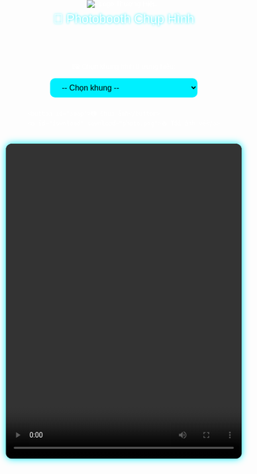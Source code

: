 <!DOCTYPE html>
<html lang="vi">
<head>
  <meta charset="UTF-8" />
  <meta name="viewport" content="width=device-width, initial-scale=1" />
  <title>Photobooth Chụp Hình Thương Hiệu</title>
  <style>
    body {
      margin: 0;
      padding: 0;
      background: url('[https://cdn.saigonnewport.com.vn/uploads/images/2025/05/29/bg-key-visual-run-as-one-2025-01-6838100db8936.png](https://cdn.saigonnewport.com.vn/uploads/images/2025/05/29/bg-key-visual-run-as-one-2025-01-6838100db8936.png)') no-repeat center center fixed;
      background-size: cover;
      color: white;
      font-family: sans-serif;
      display: flex;
      flex-direction: column;
      align-items: center;
      min-height: 100vh;
    }

    header {
      width: 100%;
      max-width: 480px;
      padding: 20px;
      text-align: center;
      background-color: rgba(0,0,0,0.5);
      border-bottom: 1px solid #00f0ff;
    }

    header img {
      max-width: 150px;
      height: auto;
      margin: 0 auto;
      display: block;
    }

    h1 {
      margin: 0.5rem 0 0 0;
      font-weight: normal;
      font-size: 1.6rem;
      text-shadow: 0 0 5px #00f0ff;
    }

    #video-container {
      position: relative;
      width: 100%;
      max-width: 480px;
      aspect-ratio: 3 / 4;
      overflow: hidden;
      border-radius: 12px;
      margin-top: 1rem;
      background: #000;
      box-shadow: 0 0 15px #00f0ff;
    }

    video, canvas {
      width: 100%;
      height: 100%;
      object-fit: cover;
      border-radius: 12px;
    }

    .controls {
      margin-top: 1rem;
      display: flex;
      flex-direction: column;
      align-items: center;
      gap: 10px;
      width: 100%;
      max-width: 480px;
    }

    select, button {
      background: #00f0ff;
      color: #000;
      border: none;
      padding: 10px 20px;
      font-size: 16px;
      border-radius: 10px;
      cursor: pointer;
      width: 100%;
      max-width: 300px;
      box-sizing: border-box;
      transition: background-color 0.3s ease;
    }

    select:hover, button:hover {
      background: #00d0e0;
    }

    #download {
      color: #00f0ff;
      text-decoration: underline;
      display: none;
      margin-top: 10px;
      cursor: pointer;
    }
  </style>
</head>
<body>

  <header>
    <img src="[https://cdn.saigonnewport.com.vn/uploads/images/2025/05/29/logo-run-as-one-2025-01-6838105ac2103.png](https://cdn.saigonnewport.com.vn/uploads/images/2025/05/29/logo-run-as-one-2025-01-6838105ac2103.png)" alt="Logo Thương Hiệu" />
    <h1>📸 Photobooth Chụp Hình</h1>
  </header>

  <div class="controls">
    <label for="frameSelect">🖼️ Chọn khung hình thương hiệu:</label>
    <select id="frameSelect">
      <option value="">-- Chọn khung --</option>
      <option value="https://i.imgur.com/7V4I4hR.png">Khung Xanh Dương</option>
      <option value="https://i.imgur.com/8q4JcqA.png">Khung Hồng</option>
      <option value="https://i.imgur.com/oY6P2RF.png">Khung Vàng</option>
    </select>

    <button id="snap">📷 Chụp ảnh</button>
    <a id="download" download="photo.png">📥 Tải ảnh về</a>
  </div>

  <div id="video-container">
    <video id="video" autoplay playsinline></video>
    <canvas id="canvas" style="display: none;"></canvas>
  </div>

  <script>
    const video = document.getElementById('video');
    const canvas = document.getElementById('canvas');
    const context = canvas.getContext('2d');
    const snapBtn = document.getElementById('snap');
    const downloadLink = document.getElementById('download');
    const frameSelect = document.getElementById('frameSelect');

    let frameImage = null;

    // Mở webcam
    navigator.mediaDevices.getUserMedia({ video: { facingMode: "user" } })
      .then(stream => {
        video.srcObject = stream;
      })
      .catch(err => {
        alert("Không thể mở camera: " + err.message);
      });

    // Khi chọn khung thay đổi
    frameSelect.addEventListener('change', () => {
      const url = frameSelect.value;
      if (url) {
        const img = new Image();
        img.crossOrigin = "anonymous";
        img.onload = () => {
          frameImage = img;
        };
        img.onerror = () => {
          alert('Không tải được khung hình, vui lòng kiểm tra URL.');
          frameImage = null;
        };
        img.src = url;
      } else {
        frameImage = null;
      }
    });

    // Chụp ảnh
    snapBtn.addEventListener('click', () => {
      const width = video.videoWidth;
      const height = video.videoHeight;

      if (!width || !height) {
        alert('Camera chưa sẵn sàng, vui lòng thử lại.');
        return;
      }

      canvas.width = width;
      canvas.height = height;

      // Chụp hình từ webcam
      context.drawImage(video, 0, 0, width, height);

      // Chồng khung PNG nếu có
      if (frameImage) {
        context.drawImage(frameImage, 0, 0, width, height);
      }

      canvas.style.display = 'block';
      const dataURL = canvas.toDataURL('image/png');
      downloadLink.href = dataURL;
      downloadLink.style.display = 'inline-block';
    });
  </script>

</body>
</html>
